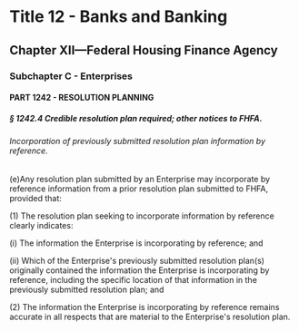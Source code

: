 
# Title 12 - Banks and Banking
## Chapter XII—Federal Housing Finance Agency
### Subchapter C - Enterprises
#### PART 1242 - RESOLUTION PLANNING
##### § 1242.4 Credible resolution plan required; other notices to FHFA.
###### Incorporation of previously submitted resolution plan information by reference.

(e)Any resolution plan submitted by an Enterprise may incorporate by reference information from a prior resolution plan submitted to FHFA, provided that:

(1) The resolution plan seeking to incorporate information by reference clearly indicates:

(i) The information the Enterprise is incorporating by reference; and

(ii) Which of the Enterprise's previously submitted resolution plan(s) originally contained the information the Enterprise is incorporating by reference, including the specific location of that information in the previously submitted resolution plan; and

(2) The information the Enterprise is incorporating by reference remains accurate in all respects that are material to the Enterprise's resolution plan.
